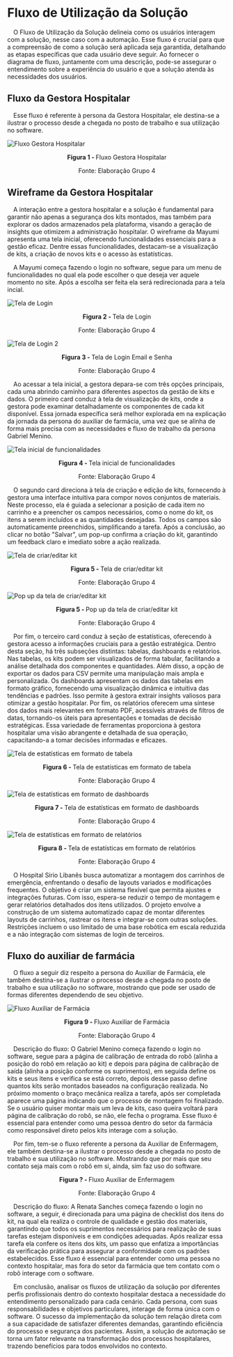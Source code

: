 # Fluxo de Utilização da Solução

&emsp;O Fluxo de Utilização da Solução delineia como os usuários interagem com a solução, nesse caso com a automação. Esse fluxo é crucial para que a compreensão de como a solução será aplicada seja garantida, detalhando as etapas específicas que cada usuário deve seguir. Ao fornecer o diagrama de fluxo, juntamente com uma descrição, pode-se assegurar o entendimento sobre a experiência do usuário e que a solução atenda às necessidades dos usuários. 

## Fluxo da Gestora Hospitalar

&emsp;Esse fluxo é referente à persona da Gestora Hospitalar, ele destina-se a ilustrar o processo desde a chegada no posto de trabalho e sua utilização no software.

![Fluxo Gestora Hospitalar](/img/fluxo-mayumi.png)
<p align="center"><b>Figura 1 - </b> Fluxo Gestora Hospitalar</p>
<p align="center">Fonte: Elaboração Grupo 4</p>

## Wireframe da Gestora Hospitalar

&emsp;A interação entre a gestora hospitalar e a solução é fundamental para garantir não apenas a segurança dos kits montados, mas também para explorar os dados armazenados pela plataforma, visando a geração de insights que otimizem a administração hospitalar. O wireframe da Mayumi apresenta uma tela inicial, oferecendo funcionalidades essenciais para a gestão eficaz. Dentre essas funcionalidades, destacam-se a visualização de kits, a criação de novos kits e o acesso às estatísticas.

&emsp;A Mayumi começa fazendo o login no software, segue para um menu de funcionalidades no qual ela pode escolher o que deseja ver aquele momento no site. Após a escolha ser feita ela será redirecionada para a tela incial.

![Tela de Login](/img/wireframe-login.png)
<p align="center"><b>Figura 2 - </b> Tela de Login</p>
<p align="center">Fonte: Elaboração Grupo 4</p>

![Tela de Login 2](/img/wireframe-login-email.png)
<p align="center"><b>Figura 3 - </b> Tela de Login Email e Senha</p>
<p align="center">Fonte: Elaboração Grupo 4</p>

&emsp;Ao acessar a tela inicial, a gestora depara-se com três opções principais, cada uma abrindo caminho para diferentes aspectos da gestão de kits e dados. O primeiro card conduz à tela de visualização de kits, onde a gestora pode examinar detalhadamente os componentes de cada kit disponível. Essa jornada específica será melhor explorada em na explicação da jornada da persona do auxiliar de farmácia, uma vez que se alinha de forma mais precisa com as necessidades e fluxo de trabalho da persona Gabriel Menino.

![Tela inicial de funcionalidades](/img/wireframe-funcionalidade.png)
<p align="center"><b>Figura 4 - </b> Tela inicial de funcionalidades</p>
<p align="center">Fonte: Elaboração Grupo 4</p>

&emsp;O segundo card direciona à tela de criação e edição de kits, fornecendo à gestora uma interface intuitiva para compor novos conjuntos de materiais. Neste processo, ela é guiada a selecionar a posição de cada item no carrinho e a preencher os campos necessários, como o nome do kit, os itens a serem incluídos e as quantidades desejadas. Todos os campos são automaticamente preenchidos, simplificando a tarefa. Após a conclusão, ao clicar no botão "Salvar", um pop-up confirma a criação do kit, garantindo um feedback claro e imediato sobre a ação realizada.

![Tela de criar/editar kit](/img/editar-kit.png)
<p align="center"><b>Figura 5 - </b> Tela de criar/editar kit</p>
<p align="center">Fonte: Elaboração Grupo 4</p>

![Pop up da tela de criar/editar kit](/img/editar-kit-popup.png)
<p align="center"><b>Figura 5 - </b> Pop up da tela de criar/editar kit </p>
<p align="center">Fonte: Elaboração Grupo 4</p>

&emsp;Por fim, o terceiro card conduz à seção de estatísticas, oferecendo à gestora acesso a informações cruciais para a gestão estratégica. Dentro desta seção, há três subseções distintas: tabelas, dashboards e relatórios. Nas tabelas, os kits podem ser visualizados de forma tabular, facilitando a análise detalhada dos componentes e quantidades. Além disso, a opção de exportar os dados para CSV permite uma manipulação mais ampla e personalizada. Os dashboards apresentam os dados das tabelas em formato gráfico, fornecendo uma visualização dinâmica e intuitiva das tendências e padrões. Isso permite à gestora extrair insights valiosos para otimizar a gestão hospitalar. Por fim, os relatórios oferecem uma síntese dos dados mais relevantes em formato PDF, acessíveis através de filtros de datas, tornando-os úteis para apresentações e tomadas de decisão estratégicas. Essa variedade de ferramentas proporciona à gestora hospitalar uma visão abrangente e detalhada de sua operação, capacitando-a a tomar decisões informadas e eficazes.

![Tela de estatísticas em formato de tabela](/img/estatisticas-tabelas.png)
<p align="center"><b>Figura 6 - </b> Tela de estatísticas em formato de tabela</p>
<p align="center">Fonte: Elaboração Grupo 4</p>

![Tela de estatísticas em formato de dashboards](/img/estatisticas-dashboards.png)
<p align="center"><b>Figura 7 - </b> Tela de estatísticas em formato de dashboards</p>
<p align="center">Fonte: Elaboração Grupo 4</p>

![Tela de estatísticas em formato de relatórios](/img/estatisticas-relatorios.png)
<p align="center"><b>Figura 8 - </b> Tela de estatísticas em formato de relatórios</p>
<p align="center">Fonte: Elaboração Grupo 4</p>

&emsp;O Hospital Sírio Libanês busca automatizar a montagem dos carrinhos de emergência, enfrentando o desafio de layouts variados e modificações frequentes. O objetivo é criar um sistema flexível que permita ajustes e integrações futuras. Com isso, espera-se reduzir o tempo de montagem e gerar relatórios detalhados dos itens utilizados. O projeto envolve a construção de um sistema automatizado capaz de montar diferentes layouts de carrinhos, rastrear os itens e integrar-se com outras soluções. Restrições incluem o uso limitado de uma base robótica em escala reduzida e a não integração com sistemas de login de terceiros.


## Fluxo do auxiliar de farmácia

&emsp;O fluxo a seguir diz respeito a persona do Auxiliar de Farmácia, ele também destina-se a ilustrar o processo desde a chegada no posto de trabalho e sua utilização no software, mostrando que pode ser usado de formas diferentes dependendo de seu objetivo. 

![Fluxo Auxiliar de Farmácia](/img/fluxo-gabriel.png)
<p align="center"><b>Figura 9 - </b> Fluxo Auxiliar de Farmácia</p>
<p align="center">Fonte: Elaboração Grupo 4</p>

&emsp;Descrição do fluxo: O Gabriel Menino começa fazendo o login no software, segue para a página de calibração de entrada do robô (alinha a posição do robô em relação ao kit) e depois para página de calibração de saída (alinha a posição conforme os suprimentos), em seguida define os kits e seus itens e verifica se está correto, depois desse passo define quantos kits serão montados baseados na configuração realizada. No próximo momento o braço mecânica realiza a tarefa, após ser completada aparece uma página indicando que o processo de montagem foi finalizado. Se o usuário quiser montar mais um leva de kits, caso queira voltará para página de calibração do robô, se não, ele fecha o programa. Esse fluxo é essencial para entender como uma pessoa dentro do setor da farmácia como responsável direto pelos kits interage com a solução.

&emsp;Por fim, tem-se o fluxo referente a persona da Auxiliar de Enfermagem, ele também destina-se a ilustrar o processo desde a chegada no posto de trabalho e sua utilização no software. Mostrando que por mais que seu contato seja mais com o robô em si, ainda, sim faz uso do software.

<p align="center"><b>Figura ? - </b> Fluxo Auxiliar de Enfermagem</p>


<p align="center">Fonte: Elaboração Grupo 4</p>

&emsp;Descrição do fluxo: A Renata Sanches começa fazendo o login no software, a seguir, é direcionada para uma página de checklist dos itens do kit, na qual ela realiza o controle de qualidade e gestão dos materiais, garantindo que todos os suprimentos necessários para realização de suas tarefas estejam disponíveis e em condições adequadas. Após realizar essa tarefa ela confere os itens dos kits, um passo que enfatiza a importâncias da verificação prática para assegurar a conformidade com os padrões estabelecidos. Esse fluxo é essencial para entender como uma pessoa no contexto hospitalar, mas fora do setor da farmácia que tem contato com o robô interage com o software.

&emsp;Em conclusão, analisar os fluxos de utilização da solução por diferentes perfis profissionais dentro do contexto hospitalar destaca a necessidade do entendimento personalizado para cada cenário. Cada persona, com suas responsabilidades e objetivos particulares, interage de forma única com o software. O sucesso da implementação da solução tem relação direta com a sua capacidade de satisfazer diferentes demandas, garantindo eficiência do processo e segurança dos pacientes. Assim, a solução de automação se torna um fator relevante na transformação dos processos hospitalares, trazendo benefícios para todos envolvidos no contexto.